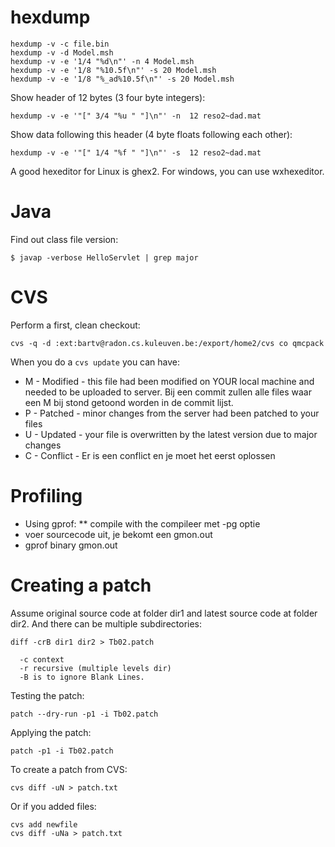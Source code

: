# hexdump
```
hexdump -v -c file.bin
hexdump -v -d Model.msh
hexdump -v -e '1/4 "%d\n"' -n 4 Model.msh
hexdump -v -e '1/8 "%10.5f\n"' -s 20 Model.msh
hexdump -v -e '1/8 "%_ad%10.5f\n"' -s 20 Model.msh
```
Show header of 12 bytes (3 four byte integers):
```
hexdump -v -e '"[" 3/4 "%u " "]\n"' -n  12 reso2~dad.mat
```
Show data following this header (4 byte floats following each other):
```
hexdump -v -e '"[" 1/4 "%f " "]\n"' -s  12 reso2~dad.mat
```
A good hexeditor for Linux is ghex2.  For windows, you can use wxhexeditor.

# Java

Find out class file version:
```
$ javap -verbose HelloServlet | grep major
```

# CVS

Perform a first, clean checkout:
```
cvs -q -d :ext:bartv@radon.cs.kuleuven.be:/export/home2/cvs co qmcpack
```

When you do a `cvs update` you can have:
* M - Modified - this file had been modified on YOUR local machine and needed to
                be uploaded to server.  Bij een commit zullen alle files
                waar een M bij stond getoond worden in de commit lijst.
* P - Patched - minor changes from the server had been patched to your files
* U - Updated - your file is overwritten by the latest version due to major
               changes
* C - Conflict - Er is een conflict en je moet het eerst oplossen

# Profiling
* Using gprof:
** compile with the compileer met -pg optie
* voer sourcecode uit, je bekomt een gmon.out
* gprof binary gmon.out

# Creating a patch
Assume original source code at folder dir1 and latest source code at folder
dir2.  And there can be multiple subdirectories:
```
diff -crB dir1 dir2 > Tb02.patch

  -c context
  -r recursive (multiple levels dir)
  -B is to ignore Blank Lines.
```
Testing the patch:
```
patch --dry-run -p1 -i Tb02.patch
```
Applying the patch:
```
patch -p1 -i Tb02.patch
```
To create a patch from CVS:
```
cvs diff -uN > patch.txt
```
Or if you added files:
```
cvs add newfile
cvs diff -uNa > patch.txt
```